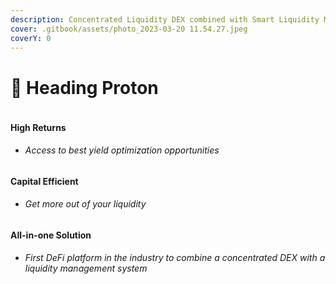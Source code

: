 ```yaml
---
description: Concentrated Liquidity DEX combined with Smart Liquidity Management
cover: .gitbook/assets/photo_2023-03-20 11.54.27.jpeg
coverY: 0
---
```


# 🔹 Heading Proton

<figure><img src=".gitbook/assets/Captura_de_Tela_2023-03-21_às_00.09.59-removebg-preview.png" alt=""><figcaption></figcaption></figure>

#### High Returns

* _Access to best yield optimization opportunities_

<figure><img src=".gitbook/assets/Captura_de_Tela_2023-03-21_às_00.11.01-removebg-preview.png" alt=""><figcaption></figcaption></figure>

#### Capital Efficient

* _Get more out of your liquidity_

<figure><img src=".gitbook/assets/Captura_de_Tela_2023-03-21_às_00.11.06-removebg-preview.png" alt=""><figcaption></figcaption></figure>

#### All-in-one Solution

* _First DeFi platform in the industry to combine a concentrated DEX with a liquidity management system_
